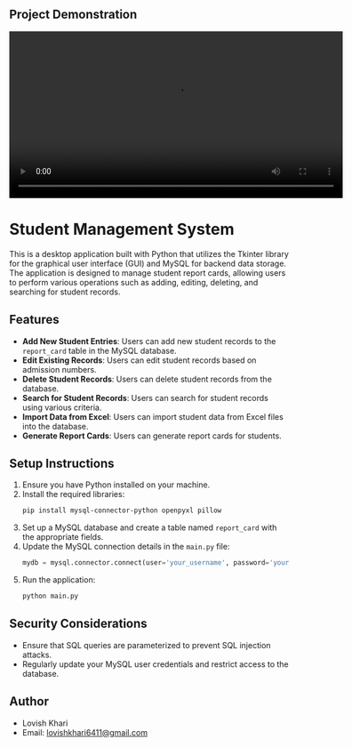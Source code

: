 ## Project Demonstration
<video width="600" controls loop>
  <source src="assets/video.mp4" type="video/mp4">
</video>


# Student Management System

This is a desktop application built with Python that utilizes the Tkinter library for the graphical user interface (GUI) and MySQL for backend data storage. The application is designed to manage student report cards, allowing users to perform various operations such as adding, editing, deleting, and searching for student records.

## Features
- **Add New Student Entries**: Users can add new student records to the `report_card` table in the MySQL database.
- **Edit Existing Records**: Users can edit student records based on admission numbers.
- **Delete Student Records**: Users can delete student records from the database.
- **Search for Student Records**: Users can search for student records using various criteria.
- **Import Data from Excel**: Users can import student data from Excel files into the database.
- **Generate Report Cards**: Users can generate report cards for students.

## Setup Instructions
1. Ensure you have Python installed on your machine.
2. Install the required libraries:
   ```bash
   pip install mysql-connector-python openpyxl pillow
   ```
3. Set up a MySQL database and create a table named `report_card` with the appropriate fields.
4. Update the MySQL connection details in the `main.py` file:
   ```python
   mydb = mysql.connector.connect(user='your_username', password='your_password', host='localhost', database='your_database')
   ```
5. Run the application:
   ```bash
   python main.py
   ```

## Security Considerations
- Ensure that SQL queries are parameterized to prevent SQL injection attacks.
- Regularly update your MySQL user credentials and restrict access to the database.

## Author
- Lovish Khari
- Email: lovishkhari6411@gmail.com
